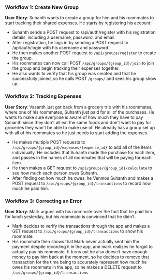 ### Workflow 1: Create New Group

**User Story**: Suhanth wants to create a group for him and his roommates to start tracking their shared expenses. He starts by registering his account:
- Suhanth sends a POST request to /api/auth/register with his registration details, including a username, password, and email.
- After registration, he logs in by sending a POST request to /api/auth/login with his username and password.
- He then makes another POST request to `/api/groups/register` to create the group.
- His roommates can now call POST `/api/groups/{group_id}/join` to join the group and begin tracking their expenses together.
- He also wants to verify that his group was created and that he successfully joined, so he calls POST `/groups/` and sees his group show up.

### Workflow 2: Tracking Expenses

**User Story**: Vasanth just got back from a grocery trip with his roommates, where one of his roommates, Suhanth just paid for all of the purchases. He wants to make sure everyone is aware of how much they have to pay Suhanth since they don't all eat the same foods and don't want to pay for groceries they won't be able to make use of. He already has a group set up with all of his roommates so he just needs to start adding the expenses.
- He makes multiple POST requests to `/api/groups/{group_id}/expenses/{expense_id}` to add all of the items individually. He includes that Suhanth made the purchase for each item, and passes in the names of all roommates that will be paying for each item. 
- He then makes a GET request to `/api/groups/{group_id}/calculate` to see how much each person owes Suhanth.
- After finding out how much he owes, he Venmos Suhanth and makes a POST request to `/api/groups/{group_id}/transactions` to record how much he paid him.

### Workflow 3: Correcting an Error
**User Story**: Mark argues with his roommate over the fact that he paid him for lunch yesterday, but his roommate is convinced that he didn't. 
- Mark decides to verify the transactions through the app and makes a GET request to `/api/groups/{group_id}/transactions` to show his roommate.
- His roommate then shows that Mark never actually sent him the payment despite recording it in the app, and mark realizes he forgot to actually pay his roommate. It turns out he also doesn't have enough money to pay him back at the moment, so he decides to remove that transaction for the time being to accurately represent how much he owes his roommate in the app, so he makes a DELETE request to `/api/groups/{group_id}/transactions`
